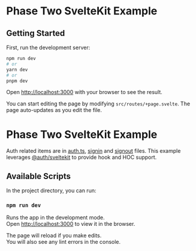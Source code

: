 # Phase Two SvelteKit Example

## Getting Started

First, run the development server:

```bash
npm run dev
# or
yarn dev
# or
pnpm dev
```

Open [http://localhost:3000](http://localhost:3000) with your browser to see the result.

You can start editing the page by modifying `src/routes/+page.svelte`. The page auto-updates as you edit the file.

# Phase Two SvelteKit Example

Auth related items are in [auth.ts](./src/auth.ts), [signin](./src/routes/signin/+page.server.ts) and [signout](./src/routes/signout/+page.server.ts) files. This example leverages [@auth/sveltekit](https://github.com/nextauthjs/next-auth) to provide hook and HOC support.

## Available Scripts

In the project directory, you can run:

### `npm run dev`

Runs the app in the development mode.\
Open [http://localhost:3000](http://localhost:3000) to view it in the browser.

The page will reload if you make edits.\
You will also see any lint errors in the console.
